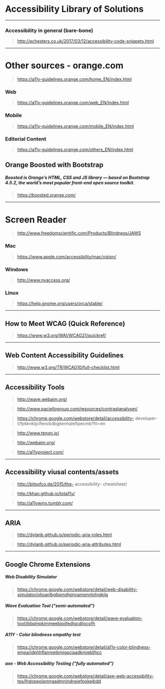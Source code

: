 # Accessibility Library of Solutions

----
### Accessibility in general (bare-bone)
> http://echesters.co.uk/2017/03/12/accessibility-code-snippets.html

----

# Other sources - orange.com

> https://a11y-guidelines.orange.com/home_EN/index.html

### Web
> https://a11y-guidelines.orange.com/web_EN/index.html

### Mobile
> https://a11y-guidelines.orange.com/mobile_EN/index.html

### Editorial Content
> https://a11y-guidelines.orange.com/others_EN/index.html

## Orange Boosted with Bootstrap
##### Boosted is Orange’s HTML, CSS and JS library — based on Bootstrap 4.5.2, the world’s most popular front-end open source toolkit.
> https://boosted.orange.com/

---

# Screen Reader
> http://www.freedomscientific.com/Products/Blindness/JAWS

### Mac
> https://www.apple.com/accessibility/mac/vision/

### Windows
> http://www.nvaccess.org/

### Linux
> https://help.gnome.org/users/orca/stable/

---

## How to Meet WCAG (Quick Reference)
> https://www.w3.org/WAI/WCAG21/quickref/

---

## Web Content Accessibility Guidelines
> http://www.w3.org/TR/WCAG10/full-checklist.html

---

## Accessibility Tools
> http://wave.webaim.org/

> http://www.paciellogroup.com/resources/contrastanalyser/

> https://chrome.google.com/webstore/detail/accessibility- developer- t/fpkknkljclfencbdbgkenhalefipecmb?hl=en

> http://www.tenon.io/

> http://webaim.org/

> http://a11yproject.com/

---

## Accessibility viusal contents/assets
> http://bitsofco.de/2015/the- accessibility- cheatsheet/

> http://khan.github.io/tota11y/

> http://a11ywins.tumblr.com/

---

## ARIA
> http://dylanb.github.io/periodic-aria-roles.html

> http://dylanb.github.io/periodic-aria-attributes.html

---

## Google Chrome Extensions
##### Web Disability Simulator
> https://chrome.google.com/webstore/detail/web-disability-simulator/olioanlbgbpmdlgjnnampnnlohigkjla

##### Wave Evaluation Tool ("semi-automated")
> https://chrome.google.com/webstore/detail/wave-evaluation-tool/jbbplnpkjmmeebjpijfedlgcdilocofh

##### A11Y - Color blindness empathy test
> https://chrome.google.com/webstore/detail/a11y-color-blindness-empa/idphhflanmeibmjgaciaadkmjebljhcc

##### axe - Web Accessibility Testing ("fully automated")
> https://chrome.google.com/webstore/detail/axe-web-accessibility-tes/lhdoppojpmngadmnindnejefpokejbdd